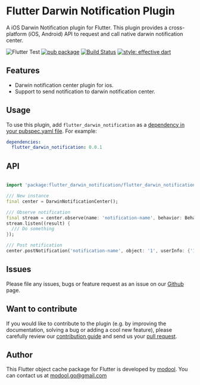 # Flutter Darwin Notification Plugin

A iOS Darwin Notification plugin for Flutter. This plugin provides a cross-platform (iOS, Android) API to request and call native darwin notification center.

![Flutter Test](https://github.com/Modool/flutter_darwin_notification/workflows/Flutter%20Test/badge.svg) [![pub package](https://img.shields.io/pub/v/flutter_darwin_notification.svg)](https://pub.dartlang.org/packages/flutter_darwin_notification) [![Build Status](https://app.bitrise.io/app/fa4f5d4bf452bcfb/status.svg?token=HorGpL_AOw2llYz39CjmdQ&branch=master)](https://app.bitrise.io/app/fa4f5d4bf452bcfb) [![style: effective dart](https://img.shields.io/badge/style-effective_dart-40c4ff.svg)](https://github.com/tenhobi/effective_dart)

## Features

* Darwin notification center plugin for ios.
* Support to send notification to darwin notification center.

## Usage

To use this plugin, add `flutter_darwin_notification` as a [dependency in your pubspec.yaml file](https://flutter.io/platform-plugins/). For example:

```yaml
dependencies:
  flutter_darwin_notification: 0.0.1
```

## API

```dart

import 'package:flutter_darwin_notification/flutter_darwin_notification.dart';

/// New instance
final center = DarwinNotificationCenter();

/// Observe notification 
final stream = center.observe(name: 'notification-name', behavior: Behavior.coalesce);
stream.listen((result) {
  /// Do something    
});

/// Post notification 
center.postNotification('notification-name', object: '1', userInfo: {'1': '2'});

```

## Issues

Please file any issues, bugs or feature request as an issue on our [Github](https://github.com/modool/flutter_darwin_notification/issues) page.

## Want to contribute

If you would like to contribute to the plugin (e.g. by improving the documentation, solving a bug or adding a cool new feature), please carefully review our [contribution guide](CONTRIBUTING.md) and send us your [pull request](https://github.com/modool/flutter_darwin_notification/pulls).

## Author

This Flutter object cache package for Flutter is developed by [modool](https://github.com/modool). You can contact us at <modool.go@gmail.com>
